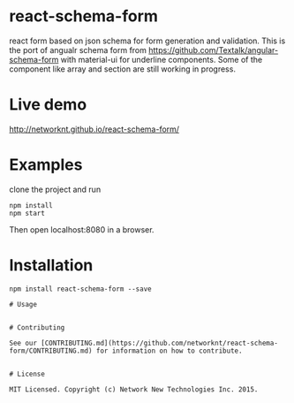 # react-schema-form
react form based on json schema for form generation and validation. This is the port of angualr schema form from https://github.com/Textalk/angular-schema-form
with material-ui for underline components. Some of the component like array and section are still working in progress.

# Live demo
http://networknt.github.io/react-schema-form/

# Examples
clone the project and run
```
npm install
npm start
```
Then open localhost:8080 in a browser.

# Installation
```
npm install react-schema-form --save

# Usage


# Contributing

See our [CONTRIBUTING.md](https://github.com/networknt/react-schema-form/CONTRIBUTING.md) for information on how to contribute.


# License

MIT Licensed. Copyright (c) Network New Technologies Inc. 2015.
